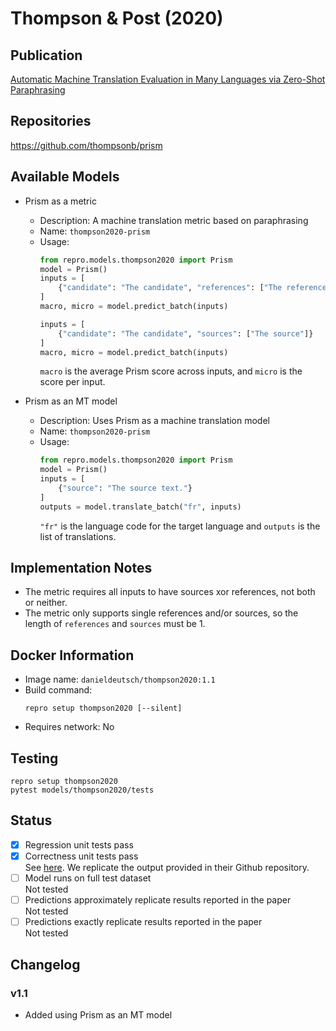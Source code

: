 # Thompson & Post (2020)

## Publication
[Automatic Machine Translation Evaluation in Many Languages via Zero-Shot Paraphrasing](https://arxiv.org/abs/2004.14564)

## Repositories
https://github.com/thompsonb/prism

## Available Models
- Prism as a metric
  - Description: A machine translation metric based on paraphrasing
  - Name: `thompson2020-prism`
  - Usage:
    ```python
    from repro.models.thompson2020 import Prism
    model = Prism()
    inputs = [
        {"candidate": "The candidate", "references": ["The reference"]}
    ]
    macro, micro = model.predict_batch(inputs)
    
    inputs = [
        {"candidate": "The candidate", "sources": ["The source"]}
    ]
    macro, micro = model.predict_batch(inputs)
    ```
    `macro` is the average Prism score across inputs, and `micro` is the score per input.
    
- Prism as an MT model
  - Description: Uses Prism as a machine translation model
  - Name: `thompson2020-prism`
  - Usage:
    ```python
    from repro.models.thompson2020 import Prism
    model = Prism()
    inputs = [
        {"source": "The source text."}
    ]
    outputs = model.translate_batch("fr", inputs)
    ```
    `"fr"` is the language code for the target language and `outputs` is the list of translations.

## Implementation Notes
- The metric requires all inputs to have sources xor references, not both or neither.
- The metric only supports single references and/or sources, so the length of `references` and `sources` must be 1.

## Docker Information
- Image name: `danieldeutsch/thompson2020:1.1`
- Build command:
  ```shell script
  repro setup thompson2020 [--silent]
  ```
- Requires network: No
  
## Testing
```shell script
repro setup thompson2020
pytest models/thompson2020/tests
```

## Status
- [x] Regression unit tests pass   
- [x] Correctness unit tests pass  
See [here](https://github.com/danieldeutsch/repro/actions/runs/1552009837).
We replicate the output provided in their Github repository.
- [ ] Model runs on full test dataset  
Not tested
- [ ] Predictions approximately replicate results reported in the paper  
Not tested
- [ ] Predictions exactly replicate results reported in the paper  
Not tested

## Changelog
### v1.1
- Added using Prism as an MT model

